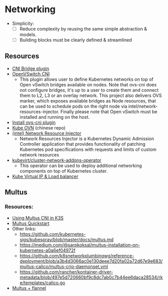# Networking

- Simplicity:
  - [ ] Reduce complexity by reusing the same simple abstraction & models. 
  - [ ] Building blocks must be clearly defined & streamlined

## Resources

- [CNI Bridge plugin](https://www.cni.dev/plugins/current/main/bridge/)
- [OpenVSwitch CNI](https://github.com/k8snetworkplumbingwg/ovs-cni)
  - This plugin allows user to define Kubernetes networks on top of Open vSwitch bridges available on nodes. Note that ovs-cni does not configure bridges, it's up to a user to create them and connect them to L2, L3 or an overlay network. This project also delivers OVS marker, which exposes available bridges as Node resources, that can be used to schedule pods on the right node via intel/network-resources-injector. Finally please note that Open vSwitch must be installed and running on the host.
- [Install ovs-cni plugin](https://github.com/k8snetworkplumbingwg/ovs-cni/blob/main/docs/deployment-on-arbitrary-cluster.md) 
- [Kube OVN](https://github.com/kubeovn/kube-ovn) (chinese repo)
- [(intel) Network Resource Injector](https://github.com/k8snetworkplumbingwg/network-resources-injector)
  - Network Resources Injector is a Kubernetes Dynamic Admission Controller application that provides functionality of patching Kubernetes pod specifications with requests and limits of custom network resources
- [kubevirt/cluster-network-addons-operator](https://github.com/kubevirt/cluster-network-addons-operator/tree/main)
  - This operator can be used to deploy additional networking components on top of Kubernetes cluster.
- [Kube Virtual IP & Load balancer](https://github.com/kube-vip/kube-vip)

## Multus

### Resources:
- [Using Multus CNI in K3S](https://gist.github.com/janeczku/ab5139791f28bfba1e0e03cfc2963ecf)
- [Multus Quickstart](https://github.com/k8snetworkplumbingwg/multus-cni/blob/master/docs/quickstart.md)
- Other links:
  - https://github.com/kubernetes-sigs/kubespray/blob/master/docs/multus.md
  - https://medium.com/@sarpkoksal/multus-installation-on-kubernetes-a0a6ef04972f
  - https://github.com/k8snetworkplumbingwg/reference-deployment/blob/a3b4d3066ac0e130deee7d20fa02a72d67e9e683/multus-calico/multus-crio-daemonset.yml
  - https://github.com/rancher/kontainer-driver-metadata/blob/497e5d720660bf9c8dc7ab0c7b44ee6daca28534/rke/templates/calico.go
- [Multus + flannel](https://github.com/k8snetworkplumbingwg/reference-deployment/tree/master/multus-flannel)
